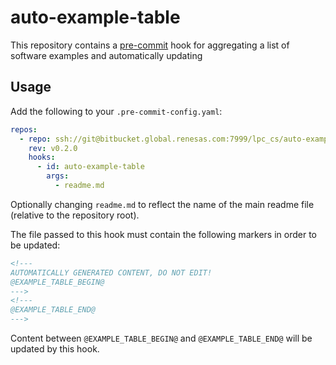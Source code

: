 # auto-example-table

This repository contains a [pre-commit][precommit] hook for aggregating a list
of software examples and automatically updating 

[precommit]: https://pre-commit.com

## Usage

Add the following to your `.pre-commit-config.yaml`:

```yaml
repos:
  - repo: ssh://git@bitbucket.global.renesas.com:7999/lpc_cs/auto-example-table.git
    rev: v0.2.0
    hooks:
      - id: auto-example-table
        args:
          - readme.md
```

Optionally changing `readme.md` to reflect the name of the main readme file
(relative to the repository root).

The file passed to this hook must contain the following markers in order to be
updated:

```html
<!---
AUTOMATICALLY GENERATED CONTENT, DO NOT EDIT!
@EXAMPLE_TABLE_BEGIN@
--->
<!---
@EXAMPLE_TABLE_END@
--->
```

Content between `@EXAMPLE_TABLE_BEGIN@` and `@EXAMPLE_TABLE_END@` will be
updated by this hook.


